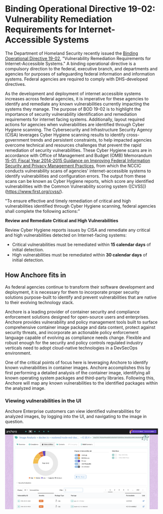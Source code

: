 # Binding Operational Directive 19-02: Vulnerability Remediation Requirements for Internet-Accessible Systems

The Department of Homeland Security recently issued the [Binding Operational Directive 19-02](https://cyber.dhs.gov/bod/19-02/#when-do-the-15-and-30-day-clocks-start-for-remediation), "Vulnerability Remediation Requirements for Internet-Accessible Systems." A binding operational directive is a compulsory direction to the federal, executive branch, and departments and agencies for purposes of safeguarding federal information and information systems. Federal agencies are required to comply with DHS-developed directives. 

As the development and deployment of internet accessible systems increases across federal agencies, it is imperative for these agencies to identify and remediate any known vulnerabilities currently impacting the systems they manage. The purpose of BOD 19-02 is to highlight the importance of security vulnerability identification and remediation requirements for internet facing systems. Additionally, layout required actions for agencies when vulnerabilities are identified through Cyber Hygiene scanning. The Cybersecurity and Infrastructure Security Agency (CISA) leverages Cyber Hygiene scanning results to identify cross-government trends and persistent constraints, to help impacted agencies overcome technical and resources challenges that prevent the rapid remediation of security vulnerabilities. These Cyber Hygiene scans are in accordance with Office of Management and Budget (OMB) Memorandum [15-01: Fiscal Year 2014-2015 Guidance on Improving Federal Information Security and Privacy Management Practices](https://www.whitehouse.gov/sites/whitehouse.gov/files/omb/memoranda/2015/m-15-01.pdf), from which the NCCIC conducts vulnerability scans of agencies' internet-accessible systems to identify vulnerabilities and configuration errors. The output from these scans can be known as Cyber Hygiene reports, which score any identified vulnerabilities with the Common Vulnerability scoring system ([CVSS])(https://www.first.org/cvss/).

"To ensure effective and timely remediation of critical and high vulnerabilities identified through Cyber Hygiene scanning, federal agencies shall complete the following actions:"

**Review and Remediate Critical and High Vulnerabilities**

Review Cyber Hygiene reports issues by CISA and remediate any critical and high vulnerabilities detected on Internet-facing systems:

- Critical vulnerabilities must be remediated within **15 calendar days** of initial detection.
- High vulnerabilities must be remediated within **30 calendar days** of initial detection.

## How Anchore fits in

As federal agencies continue to transform their software development and deployment, it is necessary for them to incorporate proper security solutions purpose-built to identify and prevent vulnerabilities that are native to their evolving technology stack.

Anchore is a leading provider of container security and compliance enforcement solutions designed for open-source users and enterprises. Anchore provides vulnerability and policy management tools built to surface comprehensive container image package and data content, protect against security threats, and incorporate an actionable policy enforcement language capable of evolving as compliance needs change. Flexible and robust enough for the security and policy controls regulated industry verticals need to adopt cloud-native technologies in a DevSecOps environment. 

One of the critical points of focus here is leveraging Anchore to identify known vulnerabilities in container images. Anchore accomplishes this by first performing a detailed analysis of the container image, identifying all known operating system packages and third-party libraries. Following this, Anchore will map any known vulnerabilities to the identified packages within the analyzed image. 

### Viewing vulnerabilities in the UI

Anchore Enterprise customers can view identified vulnerabilities for analyzed images, by logging into the UI, and navigating to the image in question. 

![anchore-image](images/anchore-enterprise-image.png)
